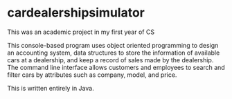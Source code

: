 # cardealershipsimulator

This was an academic project in my first year of CS

This console-based program uses object oriented programming to design an accounting system, 
data structures to store the information of available cars at a dealership, and keep a record 
of sales made by the dealership. The command line interface allows customers and employees to 
search and filter cars by attributes such as company, model, and price.

This is written entirely in Java.
